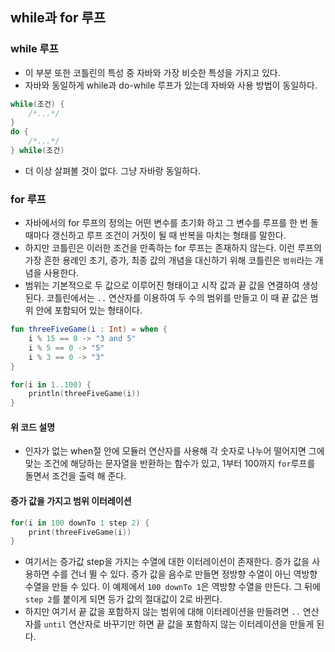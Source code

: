 ## while과 for 루프


### while 루프
 - 이 부분 또한 코틀린의 특성 중 자바와 가장 비슷한 특성을 가지고 있다.
 - 자바와 동일하게 while과 do-while 루프가 있는데 자바와 사용 방법이 동일하다.
~~~kotlin
while(조건) {
    /*...*/
}
do {
    /*...*/
} while(조건)
~~~
 - 더 이상 살펴볼 것이 없다. 그냥 자바랑 동일하다.

### for 루프
 - 자바에서의 for 루프의 정의는 어떤 변수를 초기화 하고 그 변수를 루프를 한 번 돌 때마다 갱신하고 루프 조건이 거짓이 될 때 반복을 마치는 형태를 말한다.
 - 하지만 코틀린은 이러한 조건을 만족하는 for 루프는 존재하지 않는다. 이런 루프의 가장 흔한 용례인 초기, 증가, 최종 값의 개념을 대신하기 위해 코틀린은 `범위`라는 개념을 사용한다.
 - 범위는 기본적으로 두 값으로 이루어진 형태이고 시작 값과 끝 값을 연결하여 생성된다. 코틀린에서는 `..` 연산자를 이용하여 두 수의 범위를 만들고 이 때 끝 값은 범위 안에 포함되어 있는 형태이다.
~~~kotlin
fun threeFiveGame(i : Int) = when {
    i % 15 == 0 -> "3 and 5"
    i % 5 == 0 -> "5"
    i % 3 == 0 -> "3"
}

for(i in 1..100) {
    println(threeFiveGame(i))
}
~~~
#### 위 코드 설명
 - 인자가 없는 when절 안에 모듈러 연산자를 사용해 각 숫자로 나누어 떨어지면 그에 맞는 조건에 해당하는 문자열을 반환하는 함수가 있고, 1부터 100까지 `for`루프를 돌면서 조건을 출력 해 준다.

#### 증가 값을 가지고 범위 이터레이션
~~~kotlin
for(i in 100 downTo 1 step 2) {
    print(threeFiveGame(i))
}
~~~
 - 여기서는 증가값 step을 가지는 수열에 대한 이터레이션이 존재한다. 증가 값을 사용하면 수를 건너 뛸 수 있다. 증가 값을 음수로 만들면 정방향 수열이 아닌 역방향 수열을 만들 수 있다. 이 예제에서 `100 downTo 1`은 역방향 수열을 만든다. 그 뒤에 `step 2`를 붙이게 되면 등가 값의 절대값이 2로 바뀐다.
 - 하지만 여기서 끝 값을 포함하지 않는 범위에 대해 이터레이션을 만들려면 `..` 연산자를 `until` 연산자로 바꾸기만 하면 끝 값을 포함하지 않는 이터레이션을 만들게 된다.

<br><br>